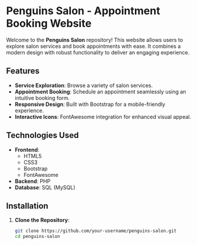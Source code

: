# Penguins Salon - Appointment Booking Website

Welcome to the **Penguins Salon** repository! This website allows users to explore salon services and book appointments with ease. It combines a modern design with robust functionality to deliver an engaging experience.

## Features

- **Service Exploration**: Browse a variety of salon services.
- **Appointment Booking**: Schedule an appointment seamlessly using an intuitive booking form.
- **Responsive Design**: Built with Bootstrap for a mobile-friendly experience.
- **Interactive Icons**: FontAwesome integration for enhanced visual appeal.

## Technologies Used

- **Frontend**: 
  - HTML5
  - CSS3
  - Bootstrap
  - FontAwesome
- **Backend**: PHP
- **Database**: SQL (MySQL)

## Installation

1. **Clone the Repository**:
   ```bash
   git clone https://github.com/your-username/penguins-salon.git
   cd penguins-salon
